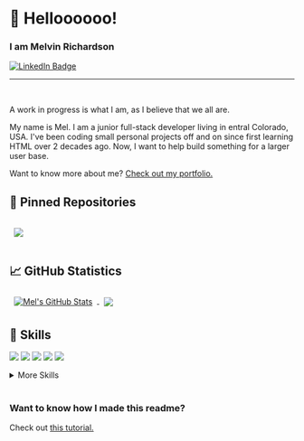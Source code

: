 # :wave: Helloooooo!
### I am Melvin Richardson
[![LinkedIn Badge](https://img.shields.io/badge/LinkedIn-Profile-informational?style=flat&logo=linkedin&logoColor=white&color=0D76A8)](https://www.linkedin.com/in/melvin-richardson/)
<br>

<hr>
<br>


A work in progress is what I am, as I believe that we all are.

My name is Mel. I am a junior full-stack developer living in entral Colorado, USA. I've been coding small personal projects off and on since first learning HTML over 2 decades ago. Now, I want to help build something for a larger user base.

Want to know more about me? [Check out my portfolio.]()

<!-- ## :pencil: Latest Blog Posts -->
<!-- BLOG-POST-LIST:START -->

<!-- BLOG-POST-LIST:END --> 


## :pushpin: Pinned Repositories

<a href="https://github.com/AmoraMas/BDO_Meal-Calculator">
  <img align="center" style="margin:1rem 0.5rem" src="https://github-readme-stats.vercel.app/api/pin/?username=AmoraMas&repo=BDO_Meal-Calculator&title_color=ffffff&text_color=c9cacc&icon_color=4AB197&bg_color=1A2B34" />
</a>

<!-- Pinned Repositories -- >
<a href="https://github.com/braydoncoyer/ng-limeade">
  <img align="center" style="margin:0.5rem" src="https://github-readme-stats.vercel.app/api/pin/?username=braydoncoyer&repo=ng-limeade&title_color=ffffff&text_color=c9cacc&icon_color=4AB197&bg_color=1A2B34" />
</a>

<a href="https://github.com/braydoncoyer/officeapi">
  <img align="center" style="margin:0.5rem" src="https://github-readme-stats.vercel.app/api/pin/?username=braydoncoyer&repo=officeapi&title_color=ffffff&text_color=c9cacc&icon_color=4AB197&bg_color=1A2B34" />
</a>

<!-- GitHub Stats -->
## :chart_with_upwards_trend: GitHub Statistics

<a href="https://github.com/AmoraMas">
  <img align="center" style="margin:0.5rem" src="https://github-readme-stats.vercel.app/api?username=AmoraMas&show_icons=true&line_height=27&count_private=true&title_color=ffffff&text_color=c9cacc&icon_color=4AB097&bg_color=1A2B34" alt="Mel's GitHub Stats" />
</a>

<a href="https://github.com/AmoraMas">
  <img align="center" style="margin:0.5rem" src="https://github-readme-stats.vercel.app/api/top-langs/?username=AmoraMas&hide=html,css&title_color=ffffff&text_color=c9cacc&icon_color=4AB197&bg_color=1A2B34" />
</a>

## :briefcase: Skills
![](https://img.shields.io/badge/Code-JavaScript-informational?style=flat&logo=javascript&logoColor=white&color=4AB197)
![](https://img.shields.io/badge/Code-HTML-informational?style=flat&logo=html5&logoColor=white&color=4AB197)
![](https://img.shields.io/badge/Code-PowerShell-informational?style=flat&logo=powershell&logoColor=white&color=4AB197)
![](https://img.shields.io/badge/Code-Python-informational?style=flat&logo=python&logoColor=white&color=4AB197)
![](https://img.shields.io/badge/Code-React-informational?style=flat&logo=react&logoColor=white&color=4AB197)

<details>
<summary>More Skills</summary>

[](https://img.shields.io/badge/Test-Jest-informational?style=flat&logo=jest&logoColor=white&color=4AB197)


![](https://img.shields.io/badge/Style-CSS-informational?style=flat&logo=css3&logoColor=white&color=4AB197)
![](https://img.shields.io/badge/Style-MarkDown-informational?style=flat&logo=markdown&logoColor=white&color=4AB197)


![](https://img.shields.io/badge/Tools-Linux-informational?style=flat&logo=linux&logoColor=white&color=4AB197)
![](https://img.shields.io/badge/Tools-VSCode-informational?style=flat&logo=vscode&logoColor=white&color=4AB197)
![](https://img.shields.io/badge/Tools-GitHub-informational?style=flat&logo=github&logoColor=white&color=4AB197)
![](https://img.shields.io/badge/Tools-Docker-informational?style=flat&logo=docker&logoColor=white&color=4AB197)

</details>

<br>

### Want to know how I made this readme? 
Check out [this tutorial.](https://daily.dev/blog/creating-a-killer-github-profile-readme-part-1)





<!--
POTENTIAL FUTURE CODE:

- Please email me at [amoramas1984@gmail.com](mailto:amoramas1984@gmail.com)

// Badge link to personal web page/portfolio
[![Visits Badge](https://badges.pufler.dev/visits/AmoraMas/AmoraMas)](https:braydoncoyer.dev)

// Badge link to CodePen repository
[![CodePen Badge](https://img.shields.io/badge/CodePen-Profile-informational?style=flat&logo=codepen&logoColor=white&color=black)](https://codepen.io/braydoncoyer)

// Badge link to Twitter profile (which is currently non-existent)
[![Twitter Badge](https://img.shields.io/badge/Twitter-Profile-informational?style=flat&logo=twitter&logoColor=white&color=1CA2F1)](https://twitter.com/Amora684210531)


**AmoraMas/AmoraMas** is a ✨ _special_ ✨ repository because its `README.md` (this file) appears on your GitHub profile.

Here are some ideas to get you started:

- 🔭 I’m currently working on ...
- 🌱 I’m currently learning ...
- 👯 I’m looking to collaborate on ...
- 🤔 I’m looking for help with ...
- 💬 Ask me about ...
- 📫 How to reach me: ...
- 😄 Pronouns: ...
- ⚡ Fun fact: ...
-->
